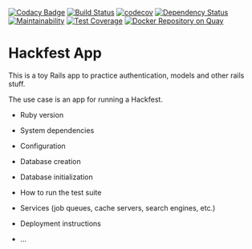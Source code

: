[![Codacy Badge](https://api.codacy.com/project/badge/Grade/e0957287a9af464bbb4f66460c929964)](https://www.codacy.com/app/brucellino/hackfest-app?utm_source=github.com&utm_medium=referral&utm_content=brucellino/hackfest-app&utm_campaign=badger)
[![Build Status](https://travis-ci.org/brucellino/hackfest-app.svg?branch=master)](https://travis-ci.org/brucellino/hackfest-app) [![codecov](https://codecov.io/gh/brucellino/hackfest-app/branch/master/graph/badge.svg)](https://codecov.io/gh/brucellino/hackfest-app) [![Dependency Status](https://gemnasium.com/badges/github.com/brucellino/hackfest-app.svg)](https://gemnasium.com/github.com/brucellino/hackfest-app)
[![Maintainability](https://api.codeclimate.com/v1/badges/18d76457430961500868/maintainability)](https://codeclimate.com/github/brucellino/hackfest-app/maintainability)
[![Test Coverage](https://api.codeclimate.com/v1/badges/18d76457430961500868/test_coverage)](https://codeclimate.com/github/brucellino/hackfest-app/test_coverage) [![Docker Repository on Quay](https://quay.io/repository/brucellino/hackfest-app/status "Docker Repository on Quay")](https://quay.io/repository/brucellino/hackfest-app)


# Hackfest App

This is a toy Rails app to practice authentication, models and other rails stuff. 

The use case is an app for running a Hackfest.

* Ruby version
    
* System dependencies

* Configuration

* Database creation

* Database initialization

* How to run the test suite

* Services (job queues, cache servers, search engines, etc.)

* Deployment instructions

* ...
